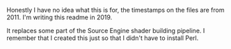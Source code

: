 Honestly I have no idea what this is for, the timestamps on the files are from 2011. I'm writing this readme in 2019.

It replaces some part of the Source Engine shader building pipeline. I remember that I created this just so that I didn't have to install Perl.